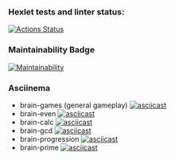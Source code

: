 ### Hexlet tests and linter status:
[![Actions Status](https://github.com/ESKolpakov/python-project-49/actions/workflows/hexlet-check.yml/badge.svg)](https://github.com/ESKolpakov/python-project-49/actions)

### Maintainability Badge
[![Maintainability](https://api.codeclimate.com/v1/badges/082653afe0f9d00af50f/maintainability)](https://codeclimate.com/github/ESKolpakov/python-project-49/maintainability)

### Asciinema
* brain-games (general gameplay)
[![asciicast](https://asciinema.org/a/KfvfEVDt0mEtyYeFWmpBuR6ld.svg)](https://asciinema.org/a/KfvfEVDt0mEtyYeFWmpBuR6ld)
* brain-even
[![asciicast](https://asciinema.org/a/Hjr6brZT9Fgtf2bHlFh9HQOZz.svg)](https://asciinema.org/a/Hjr6brZT9Fgtf2bHlFh9HQOZz)
* brain-calc
[![asciicast](https://asciinema.org/a/3tbROHDoJsF6KvI3RnVSlbN0P.svg)](https://asciinema.org/a/3tbROHDoJsF6KvI3RnVSlbN0P)
* brain-gcd
[![asciicast](https://asciinema.org/a/VE5i7V04AcRXfHyEHELqDdWRV.svg)](https://asciinema.org/a/VE5i7V04AcRXfHyEHELqDdWRV)
* brain-progression
[![asciicast](https://asciinema.org/a/dDAGHMccZmh6UzaFk0IGevZTC.svg)](https://asciinema.org/a/dDAGHMccZmh6UzaFk0IGevZTC)
* brain-prime
[![asciicast](https://asciinema.org/a/F9SmQ1GGdXsfRFZy9uhU4oSCD.svg)](https://asciinema.org/a/F9SmQ1GGdXsfRFZy9uhU4oSCD)

